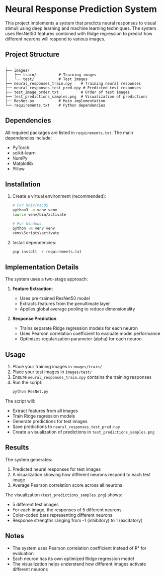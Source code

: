 # Neural Response Prediction System

This project implements a system that predicts neural responses to visual stimuli using deep learning and machine learning techniques. The system uses ResNet50 features combined with Ridge regression to predict how different neurons will respond to various images.

## Project Structure

```
.
├── images/
│   ├── train/          # Training images
│   └── test/           # Test images
├── neural_responses_train.npy    # Training neural responses
├── neural_responses_test_pred.npy # Predicted test responses
├── test_image_order.txt          # Order of test images
├── test_predictions_samples.png  # Visualization of predictions
├── ResNet.py           # Main implementation
└── requirements.txt    # Python dependencies
```

## Dependencies

All required packages are listed in `requirements.txt`. The main dependencies include:
- PyTorch
- scikit-learn
- NumPy
- Matplotlib
- Pillow

## Installation

1. Create a virtual environment (recommended):
   ```bash
   # For Unix/macOS
   python3 -m venv venv
   source venv/bin/activate

   # For Windows
   python -m venv venv
   venv\Scripts\activate
   ```

2. Install dependencies:
   ```bash
   pip install -r requirements.txt
   ```

## Implementation Details

The system uses a two-stage approach:

1. **Feature Extraction**:
   - Uses pre-trained ResNet50 model
   - Extracts features from the penultimate layer
   - Applies global average pooling to reduce dimensionality

2. **Response Prediction**:
   - Trains separate Ridge regression models for each neuron
   - Uses Pearson correlation coefficient to evaluate model performance
   - Optimizes regularization parameter (alpha) for each neuron

## Usage

1. Place your training images in `images/train/`
2. Place your test images in `images/test/`
3. Ensure `neural_responses_train.npy` contains the training responses
4. Run the script:
   ```bash
   python ResNet.py
   ```

The script will:
- Extract features from all images
- Train Ridge regression models
- Generate predictions for test images
- Save predictions to `neural_responses_test_pred.npy`
- Create a visualization of predictions in `test_predictions_samples.png`

## Results

The system generates:
1. Predicted neural responses for test images
2. A visualization showing how different neurons respond to each test image
3. Average Pearson correlation score across all neurons

The visualization (`test_predictions_samples.png`) shows:
- 5 different test images
- For each image, the responses of 5 different neurons
- Color-coded bars representing different neurons
- Response strengths ranging from -1 (inhibitory) to 1 (excitatory)

## Notes

- The system uses Pearson correlation coefficient instead of R² for evaluation
- Each neuron has its own optimized Ridge regression model
- The visualization helps understand how different images activate different neurons
